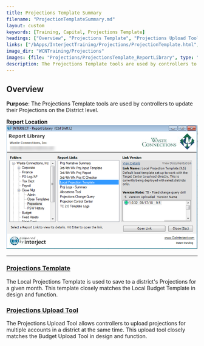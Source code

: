 ```yaml
---
title: Projections Template Summary
filename: "ProjectionTemplateSummary.md"
layout: custom
keywords: [Training, Capital, Projections Template]
headings: ["Overview", "Projections Template", "Projections Upload Tool"]
links: ["/bApps/InterjectTraining/Projections/ProjectionTemplate.html", "/bApps/InterjectTraining/Projections/ProjectionUpload.html"]
image_dir: "WCNTraining/Projections"
images: {file: "Projections/ProjectionsTemplate_ReportLibrary", type: "png", site: "", cat: "", sub: "", report: "", ribbon: "", config: ""}
description: The Projections Template tools are used by controllers to update their Projections on the District level.
---
```


## Overview

**Purpose**: The Projections Template tools are used by controllers to update their Projections on the District level.

**Report Location**<br>
![](/images/WCNTraining/Projections/ProjectionsTemplate_ReportLibrary.png)

___
### [Projections Template](/bApps/InterjectTraining/Projections/ProjectionTemplate.html)

The Local Projections Template is used to save to a district's Projections for a given month. This template closely matches the Local Budget Template in design and function.

### [Projections Upload Tool](/bApps/InterjectTraining/Projections/ProjectionUpload.html)

The Projections Upload Tool allows controllers to upload projections for multiple accounts in a district at the same time. This upload tool closely matches the Budget Upload Tool in design and function.
